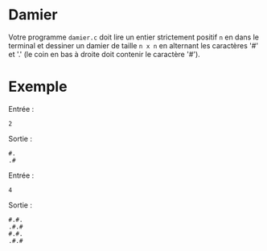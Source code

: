 # Damier

Votre programme `damier.c` doit lire un entier strictement positif `n` en dans le terminal et dessiner un damier de taille `n x n` en alternant les caractères '#' et '.' (le coin en bas à droite doit contenir le caractère '#').

# Exemple


Entrée :
```
2
```
Sortie :
```
#.
.#
```

Entrée :
```
4
```
Sortie :
```
#.#.
.#.#
#.#.
.#.#
```
